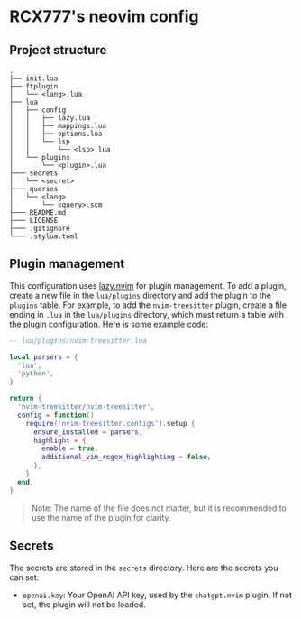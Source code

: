 # RCX777's neovim config

## Project structure
```
.
├── init.lua
├── ftplugin
│   └── <lang>.lua
├── lua
│   ├── config
│   │   ├── lazy.lua
│   │   ├── mappings.lua
│   │   ├── options.lua
│   │   └── lsp
│   │       └── <lsp>.lua
│   └── plugins
│       └── <plugin>.lua
├─── secrets
│   └── <secret>
├─── queries
│   └── <lang>
│       └── <query>.scm
├─── README.md
├─── LICENSE
├─── .gitignore
└─── .stylua.toml
```

## Plugin management
This configuration uses [lazy.nvim](https://github.com/folke/lazy.nvim) for plugin management.
To add a plugin, create a new file in the `lua/plugins` directory and add the plugin to the `plugins` table.
For example, to add the `nvim-treesitter` plugin, create a file ending in `.lua` in the `lua/plugins` directory,
which must return a table with the plugin configuration. Here is some example code:
```lua
-- lua/plugins/nvim-treesitter.lua

local parsers = {
  'lua',
  'python',
}

return {
  'nvim-treesitter/nvim-treesitter',
  config = function()
    require('nvim-treesitter.configs').setup {
      ensure_installed = parsers,
      highlight = {
        enable = true,
        additional_vim_regex_highlighting = false,
      },
    }
  end,
}
```
> Note: The name of the file does not matter, but it is recommended to use the name of the plugin for clarity.


## Secrets

The secrets are stored in the `secrets` directory. Here are the secrets you can set:
- `openai.key`: Your OpenAI API key, used by the `chatgpt.nvim` plugin. If not set, the plugin will not be loaded.

